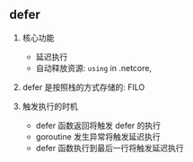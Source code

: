 ## defer

1. 核心功能

   - 延迟执行
   - 自动释放资源: `using` in .netcore,

2. defer 是按照栈的方式存储的: FILO
3. 触发执行的时机

   - defer 函数返回将触发 defer 的执行
   - goroutine 发生异常将触发延迟执行
   - defer 函数执行到最后一行将触发延迟执行
